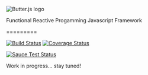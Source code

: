 ![Butter.js logo](https://raw.githubusercontent.com/bagel-framework/Butter.js/master/logos/logo.png)

Functional Reactive Progamming Javascript Framework

=========

[![Build Status](https://travis-ci.org/bagel-framework/Butter.js.svg?branch=master)](https://travis-ci.org/bagel-framework/Butter.js)
[![Coverage Status](https://img.shields.io/coveralls/bagel-framework/Butter.js.svg)](https://coveralls.io/r/bagel-framework/Butter.js)

[![Sauce Test Status](https://saucelabs.com/browser-matrix/butter.svg)](https://saucelabs.com/u/butter)

Work in progress... stay tuned!


